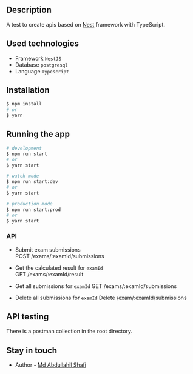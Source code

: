## Description

A test to create apis based on [Nest](https://github.com/nestjs/nest) framework with TypeScript.

## Used technologies

 - Framework `NestJS`  
 - Database `postgresql`   
 - Language `Typescript`

## Installation

```bash
$ npm install
# or
$ yarn
```

## Running the app

```bash
# development
$ npm run start
# or
$ yarn start

# watch mode
$ npm run start:dev
# or
$ yarn start

# production mode
$ npm run start:prod
# or
$ yarn start
```

### API
  - Submit exam submissions   
  POST  /exams/:examId/submissions

  - Get the calculated result for `examId`  
  GET /exams/:examId/result

  - Get all submissions for  `examId`
  GET /exams/:examId/submissions

  - Delete all submissions for `examId`
  Delete /exam/:examId/submissions

## API testing
There is a postman collection in the root directory.


## Stay in touch

- Author - [Md Abdullahil Shafi](mailto:shafi.cse.buet@gmail.com)

